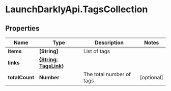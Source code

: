 # LaunchDarklyApi.TagsCollection

## Properties

Name | Type | Description | Notes
------------ | ------------- | ------------- | -------------
**items** | **[String]** | List of tags | 
**links** | [**{String: TagsLink}**](TagsLink.md) |  | 
**totalCount** | **Number** | The total number of tags | [optional] 


